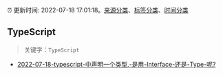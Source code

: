 :alarm_clock: 更新时间: 2022-07-18 17:01:18。[来源分类](../README.md)、[标签分类](../TAGS.md)、[时间分类](../TIMELINE.md)

## TypeScript


> 关键字：`TypeScript`



- [2022-07-18-typescript-中声明一个类型,-是用-Interface-还是-Type-呢?](https://www.v2ex.com/t/867120) 